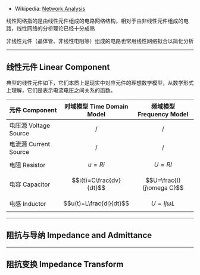 + Wikipedia: [Network Analysis](https://en.wikipedia.org/wiki/Network_analysis_(electrical_circuits))

线性网络指的是由线性元件组成的电路网络结构，相对于由非线性元件组成的电路，线性网络的分析理论已经十分成熟

非线性元件（晶体管、非线性电阻等）组成的电路也常用线性网络拟合以简化分析

---
## 线性元件 Linear Component

典型的线性元件如下，它们本质上是现实中对应元件的理想数学模型，从数学形式上理解，它们是表示电流电压之间关系的函数。

| 元件 Component       | 时域模型 Time Domain Model  |   频域模型 Frequency Model    |
| :----------------- | :---------------------: | :-----------------------: |
| 电压源 Voltage Source |            /            |             /             |
| 电流源 Current Source |            /            |             /             |
| 电阻 Resistor        |        $$u=Ri$$         |         $$U=RI$$          |
| 电容 Capacitor       | $$i(t)=C\frac{dv}{dt}$$ | $$U=\frac{I}{j\omega C}$$ |
| 电感 Inductor        | $$u(t)=L\frac{di}{dt}$$ |     $$U=Ij\omega L$$      |

---
## 阻抗与导纳 Impedance and Admittance




---
## 阻抗变换 Impedance Transform


